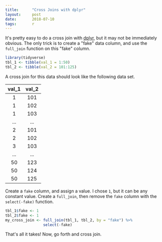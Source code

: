 ```yaml
---
title:      "Cross Joins with dplyr"
layout:     post
date:       2018-07-10
tags:       r
---
```


It's pretty easy to do a cross join with [dplyr](https://dplyr.tidyverse.org/), but it may not be immediately obvious. The only trick is to create a "fake" data column, and use the `full_join` function on this "fake" column.

```r
library(tidyverse)
tbl_1 <- tibble(val_1 = 1:50)
tbl_2 <- tibble(val_2 = 101:125)
```

A cross join for this data should look like the following data set.

| val_1 | val_2 |
|:-----:|:-----:|
| 1     | 101   |
| 1     | 102   |
| 1     | 103   |
| ...   | ...   |
| 2     | 101   |
| 2     | 102   |
| 3     | 103   |
| ...   | ...   |
| 50    | 123   |
| 50    | 124   |
| 50    | 125   |

Create a `fake` column, and assign a value. I chose `1`, but it can be any constant value. Create a `full_join`, then remove the `fake` column with the `select(-fake)` function.

```r
tbl_1$fake <- 1
tbl_2$fake <- 1
my_cross_join <- full_join(tbl_1, tbl_2, by = "fake") %>%
                 select(-fake)
```

That's all it takes! Now, go forth and cross join.
